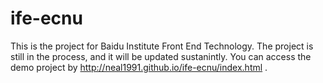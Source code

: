 # ife-ecnu
This is the project for Baidu Institute Front End Technology. The project is still in the process, and it will be updated sustanintly. You can access the demo project by http://neal1991.github.io/ife-ecnu/index.html .
